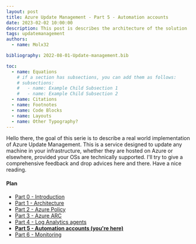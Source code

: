 ```yaml
---
layout: post
title: Azure Update Management - Part 5 - Automation accounts
date: 2023-02-02 10:00:00
description: This post is describes the architecture of the solution
tags: updatemanagement
authors:
  - name: Molx32

bibliography: 2022-08-01-Update-management.bib

toc:
  - name: Equations
    # if a section has subsections, you can add them as follows:
    # subsections:
    #   - name: Example Child Subsection 1
    #   - name: Example Child Subsection 2
  - name: Citations
  - name: Footnotes
  - name: Code Blocks
  - name: Layouts
  - name: Other Typography?
---
```

Hello there, the goal of this serie is to describe a real world implementation of Azure Update Management. This is a service designed to update any machine in your infrastructure, whether they are hosted on Azure or elsewhere, provided your OSs are technically supported. I'll try to give a comprehensive feedback and drop advices here and there. Have a nice reading.

#### Plan
- [Part 0 - Introduction](/blog/2021/Update-management-00/)
- [Part 1 - Architecture](/blog/2021/Update-management-01/)
- [Part 2 - Azure Policy](/blog/2021/Update-management-011/)
- [Part 3 - Azure ARC](/blog/2021/Update-management-02/)
- [Part 4 - Log Analytics agents](/blog/2021/Update-management-03/)
- <b>[Part 5 - Automation accounts (you're here)](/blog/2021/Update-management-04/)</b>
- [Part 6 - Monitoring](/blog/2021/Update-management-05/)
